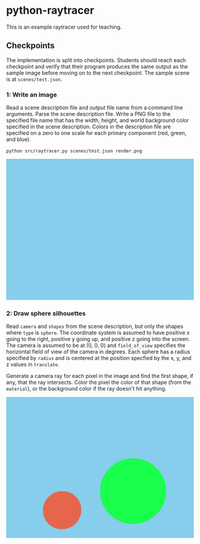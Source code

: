 # python-raytracer

This is an example raytracer used for teaching.

## Checkpoints

The implementation is split into checkpoints. Students should reach each checkpoint and verify that their program produces the same output as the sample image before moving on to the next checkpoint. The sample scene is at `scenes/test.json`.

### 1: Write an image

Read a scene description file and output file name from a command line arguments. Parse the scene description file. Write a PNG file to the specified file name that has the width, height, and world background color specified in the scene description. Colors in the description file are specified on a zero to one scale for each primary component (red, green, and blue).

    python src/raytracer.py scenes/test.json render.png

![Checkpoint 1 render](renders/checkpoint_1.png?raw=true)

### 2: Draw sphere silhouettes

Read `camera` and `shapes` from the scene description, but only the shapes where `type` is `sphere`. The coordinate system is assumed to have positive x going to the right, positive y going up, and positive z going into the screen. The camera is assumed to be at (0, 0, 0) and `field_of_view` specifies the horizontal field of view of the camera in degrees. Each sphere has a radius specified by `radius` and is centered at the position specfied by the x, y, and z values in `translate`.

Generate a camera ray for each pixel in the image and find the first shape, if any, that the ray intersects. Color the pixel the color of that shape (from the `material`), or the background color if the ray doesn't hit anything.

![Checkpoint 2 render](renders/checkpoint_2.png?raw=true)